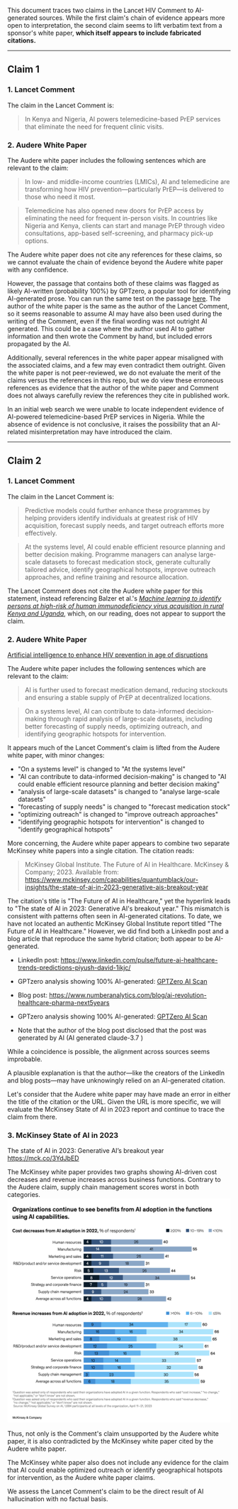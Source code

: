 This document traces two claims in the Lancet HIV Comment to AI-generated sources. While the first claim's chain of evidence appears more open to interpretation, the second claim seems to lift verbatim text from a sponsor's white paper, **which itself appears to include fabricated citations.**

---

## Claim 1

### 1. Lancet Comment
The claim in the Lancet Comment is:
> In Kenya and Nigeria, AI powers telemedicine-based PrEP services that eliminate the need for frequent clinic visits.

### 2. Audere White Paper
The Audere white paper includes the following sentences which are relevant to the claim:

> In low- and middle-income countries (LMICs), AI and telemedicine are transforming how HIV prevention—particularly PrEP—is delivered to those who need it most.

> Telemedicine has also opened new doors for PrEP access by eliminating the need for frequent in-person visits. In countries like Nigeria and Kenya, clients can start and manage PrEP through video consultations, app-based self-screening, and pharmacy pick-up options.

The Audere white paper does not cite any references for these claims, so we cannot evaluate the chain of evidence beyond the Audere white paper with any confidence.

However, the passage that contains both of these claims was flagged as likely AI-written (probability 100%) by GPTzero, a popular tool for identifying AI-generated prose. You can run the same test on the passage [here](https://app.gptzero.me/documents/90b7593e-7f65-4db7-9883-49f4ba3d059a/share). The author of the white paper is the same as the author of the Lancet Comment, so it seems reasonable to assume AI may have also been used during the writing of the Comment, even if the final wording was not outright AI generated. This could be a case where the author used AI to gather information and then wrote the Comment by hand, but included errors propagated by the AI.

Additionally, several references in the white paper appear misaligned with the associated claims, and a few may even contradict them outright. Given the white paper is not peer-reviewed, we do not evaluate the merit of the claims versus the references in this repo, but we do view these erroneous references as evidence that the author of the white paper and Comment does not always carefully review the references they cite in published work.

In an initial web search we were unable to locate independent evidence of AI-powered telemedicine-based PrEP services in Nigeria. While the absence of evidence is not conclusive, it raises the possibility that an AI-related misinterpretation may have introduced the claim.

---

## Claim 2

### 1. Lancet Comment
The claim in the Lancet Comment is:
> Predictive models could further enhance these programmes by helping providers identify individuals at greatest risk of HIV acquisition, forecast supply needs, and target outreach efforts more effectively.

> At the systems level, AI could enable efficient resource planning and better decision making. Programme managers can analyse large-scale datasets to forecast medication stock, generate culturally tailored advice, identify geographical hotspots, improve outreach approaches, and refine training and resource allocation.

The Lancet Comment does not cite the Audere white paper for this statement, instead referencing Balzer et al.'s [*Machine learning to identify persons at high-risk of human immunodeficiency virus acquisition in rural Kenya and Uganda*](../source_materials/ciz1096.pdf), which, on our reading, does not appear to support the claim.

### 2. Audere White Paper
[Artificial intelligence to enhance HIV prevention in age of disruptions](https://static1.squarespace.com/static/64ff6a6dd00b77132a60f99b/t/681ccce37331774ae0b52d42/1746717923752/Leveraging+AI+to+enhance+HIV+prevention.pdf)

The Audere white paper includes the following sentences which are relevant to the claim:

> AI is further used to forecast medication demand, reducing stockouts and ensuring a stable supply of PrEP at decentralized locations.

> On a systems level, AI can contribute to data-informed decision-making through rapid analysis of large-scale datasets, including better forecasting of supply needs, optimizing outreach, and identifying geographic hotspots for intervention. 

It appears much of the Lancet Comment's claim is lifted from the Audere white paper, with minor changes:
- "On a systems level" is changed to "At the systems level"
- "AI can contribute to data-informed decision-making" is changed to "AI could enable efficient resource planning and better decision making"
- "analysis of large-scale datasets" is changed to "analyse large-scale datasets"
- "forecasting of supply needs" is changed to "forecast medication stock"
- "optimizing outreach" is changed to "improve outreach approaches"
- "identifying geographic hotspots for intervention" is changed to "identify geographical hotspots"

More concerning, the Audere white paper appears to combine two separate McKinsey white papers into a single citation. The citation reads:
> McKinsey Global Institute. The Future of AI in Healthcare. McKinsey & Company; 2023. Available from: https://www.mckinsey.com/capabilities/quantumblack/our-insights/the-state-of-ai-in-2023-generative-ais-breakout-year

The citation's title is "The Future of AI in Healthcare," yet the hyperlink leads to "The state of AI in 2023: Generative AI's breakout year." This mismatch is consistent with patterns often seen in AI-generated citations. To date, we have not located an authentic McKinsey Global Institute report titled "The Future of AI in Healthcare." However, we did find both a LinkedIn post and a blog article that reproduce the same hybrid citation; both appear to be AI-generated.

- LinkedIn post: https://www.linkedin.com/pulse/future-ai-healthcare-trends-predictions-piyush-david-1ikjc/
- GPTzero analysis showing 100% AI-generated: [GPTZero AI Scan](../docs/GPTZero_scans/GPTZero%20AI%20Scan%20-%20%20Piyush%20D.pdf)

- Blog post: https://www.numberanalytics.com/blog/ai-revolution-healthcare-pharma-next5years
- GPTzero analysis showing 100% AI-generated: [GPTZero AI Scan](../docs/GPTZero_scans/GPTZero%20AI%20Scan%20-%20Sarah%20Lee.pdf)
- Note that the author of the blog post disclosed that the post was generated by AI (AI generated claude-3.7 )

While a coincidence is possible, the alignment across sources seems improbable.

A plausible explanation is that the author—like the creators of the LinkedIn and blog posts—may have unknowingly relied on an AI-generated citation.

Let's consider that the Audere white paper may have made an error in either the title of the citation or the URL. Given the URL is more specific, we will evaluate the McKinsey State of AI in 2023 report and continue to trace the claim from there.

### 3. McKinsey State of AI in 2023
The state of AI in 2023: Generative AI’s breakout year https://mck.co/3YdJbED

The McKinsey white paper provides two graphs showing AI-driven cost decreases and revenue increases across business functions. Contrary to the Audere claim, supply chain management scores worst in both categories. ![McKinsey AI value by function](../source_materials/McKinsey-screenshot.png)

Thus, not only is the Comment's claim unsupported by the Audere white paper, it is also contradicted by the McKinsey white paper cited by the Audere white paper.

The McKinsey white paper also does not include any evidence for the claim that AI could enable optimized outreach or identify geographical hotspots for intervention, as the Audere white paper claims.

We assess the Lancet Comment's claim to be the direct result of AI hallucination with no factual basis.